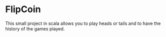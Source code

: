 # FlipCoin

This small project in scala allows you to play heads or tails and to have the history of the games played.
